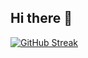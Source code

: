 ## Hi there 👋

[![GitHub Streak](https://streak-stats.demolab.com?user=SierraJY%20(%20JuYeon%20Park%20)&theme=github-light&date_format=M%20j%5B%2C%20Y%5D)](https://git.io/streak-stats)

<!--
**SierraJY/SierraJY** is a ✨ _special_ ✨ repository because its `README.md` (this file) appears on your GitHub profile.



Here are some ideas to get you started:

- 🔭 I’m currently working on ...
- 🌱 I’m currently learning ...
- 👯 I’m looking to collaborate on ...
- 🤔 I’m looking for help with ...
- 💬 Ask me about ...
- 📫 How to reach me: ...
- 😄 Pronouns: ...
- ⚡ Fun fact: ...
-->

